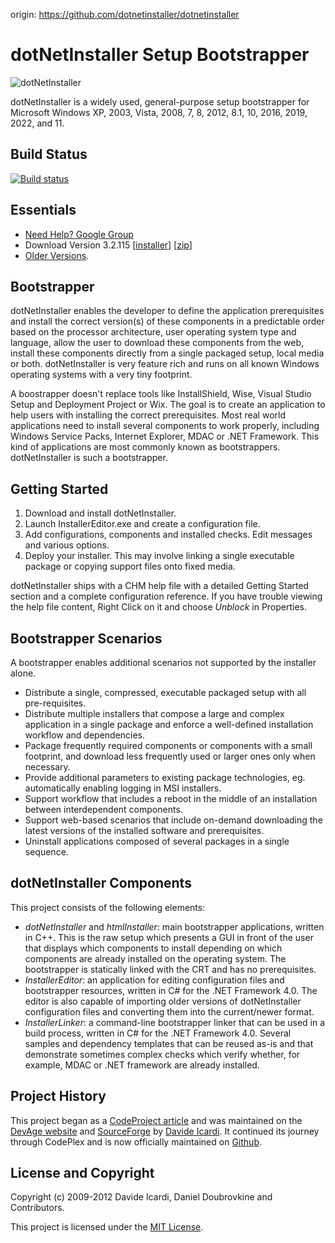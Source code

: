 origin: https://github.com/dotnetinstaller/dotnetinstaller

dotNetInstaller Setup Bootstrapper
==================================

![dotNetInstaller](https://github.com/dotnetinstaller/dotnetinstaller/raw/master/Documentation/Images/Logo.gif)

dotNetInstaller is a widely used, general-purpose setup bootstrapper for Microsoft Windows XP, 2003, Vista, 2008, 7, 8, 2012, 8.1, 10, 2016, 2019, 2022, and 11.

Build Status
------------

[![Build status](https://github.com/dotnetinstaller/dotnetinstaller/actions/workflows/build.yml/badge.svg?branch=master&event=push)](https://github.com/dotnetinstaller/dotnetinstaller/actions/workflows/build.yml)

Essentials
----------

* [Need Help? Google Group](http://groups.google.com/group/dotnetinstaller)
* Download Version 3.2.115
  [[installer](https://github.com/dotnetinstaller/dotnetinstaller/releases/download/3.2.115/dotNetInstaller.3.2.115.0.msi)]
  [[zip](https://github.com/dotnetinstaller/dotnetinstaller/releases/download/3.2.115/dotNetInstaller.3.2.115.0.zip)]
* [Older Versions](https://github.com/dotnetinstaller/dotnetinstaller/releases).

Bootstrapper
------------

dotNetInstaller enables the developer to define the application prerequisites and install the correct version(s) of these components in a predictable order based on the processor architecture, user operating system type and language, allow the user to download these components from the web, install these components directly from a single packaged setup, local media or both. dotNetInstaller is very feature rich and runs on all known Windows operating systems with a very tiny footprint. 

A boostrapper doesn't replace tools like InstallShield, Wise, Visual Studio Setup and Deployment Project or Wix. The goal is to create an application to help users with installing the correct prerequisites. Most real world applications need to install several components to work properly, including Windows Service Packs, Internet Explorer, MDAC or .NET Framework. This kind of applications are most commonly known as bootstrappers. dotNetInstaller is such a bootstrapper.

Getting Started
---------------

1. Download and install dotNetInstaller.
2. Launch InstallerEditor.exe and create a configuration file.
3. Add configurations, components and installed checks. Edit messages and various options.
4. Deploy your installer. This may involve linking a single executable package or copying support files onto fixed media.

dotNetInstaller ships with a CHM help file with a detailed Getting Started section and a complete configuration reference. If you have trouble viewing the help file content, Right Click on it and choose *Unblock* in Properties.

Bootstrapper Scenarios
----------------------

A bootstrapper enables additional scenarios not supported by the installer alone. 

* Distribute a single, compressed, executable packaged setup with all pre-requisites. 
* Distribute multiple installers that compose a large and complex application in a single package and enforce a well-defined installation workflow and dependencies. 
* Package frequently required components or components with a small footprint, and download less frequently used or larger ones only when necessary. 
* Provide additional parameters to existing package technologies, eg. automatically enabling logging in MSI installers. 
* Support workflow that includes a reboot in the middle of an installation between interdependent components. 
* Support web-based scenarios that include on-demand downloading the latest versions of the installed software and prerequisites. 
* Uninstall applications composed of several packages in a single sequence. 

dotNetInstaller Components
--------------------------

This project consists of the following elements: 

* *dotNetInstaller* and *htmlInstaller*: main bootstrapper applications, written in C++. This is the raw setup which presents a GUI in front of the user that displays which components to install depending on which components are already installed on the operating system. The bootstrapper is statically linked with the CRT and has no prerequisites. 
* *InstallerEditor*: an application for editing configuration files and bootstrapper resources, written in C# for the .NET Framework 4.0. The editor is also capable of importing older versions of dotNetInstaller configuration files and converting them into the current/newer format. 
* *InstallerLinker*: a command-line bootstrapper linker that can be used in a build process, written in C# for the .NET Framework 4.0. 
Several samples and dependency templates that can be reused as-is and that demonstrate sometimes complex checks which verify whether, for example, MDAC or .NET framework are already installed. 

Project History
---------------

This project began as a [CodeProject article](http://www.codeproject.com/KB/install/dotNetInstaller.aspx) and was maintained on the [DevAge website](http://www.devage.com/) and [SourceForge](https://sourceforge.net/projects/dotnetinstaller) by [Davide Icardi](https://github.com/davideicardi). It continued its journey through CodePlex and is now officially maintained on [Github](https://github.com/dotnetinstaller/dotnetinstaller).

License and Copyright
---------------------

Copyright (c) 2009-2012 Davide Icardi, Daniel Doubrovkine and Contributors.

This project is licensed under the [MIT License](https://github.com/dotnetinstaller/dotnetinstaller/blob/master/LICENSE).

